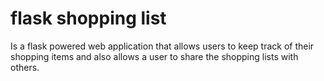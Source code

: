 # flask shopping list

Is a flask powered web application that allows users to keep track of their shopping items and also allows a user to 
share the shopping lists with others.


